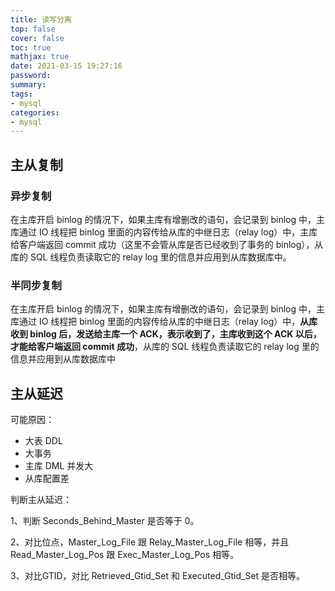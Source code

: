 ```yaml
---
title: 读写分离
top: false
cover: false
toc: true
mathjax: true
date: 2021-03-15 19:27:16
password:
summary:
tags:
- mysql
categories:
- mysql
---
```


## 主从复制

### 异步复制

在主库开启 binlog 的情况下，如果主库有增删改的语句，会记录到 binlog 中，主库通过 IO 线程把 binlog 里面的内容传给从库的中继日志（relay log）中，主库给客户端返回 commit 成功（这里不会管从库是否已经收到了事务的 binlog），从库的 SQL 线程负责读取它的 relay log 里的信息并应用到从库数据库中。

### 半同步复制

在主库开启 binlog 的情况下，如果主库有增删改的语句，会记录到 binlog 中，主库通过 IO 线程把 binlog 里面的内容传给从库的中继日志（relay log）中，**从库收到 binlog 后，发送给主库一个 ACK，表示收到了，主库收到这个 ACK 以后，才能给客户端返回 commit 成功**，从库的 SQL 线程负责读取它的 relay log 里的信息并应用到从库数据库中

## 主从延迟

可能原因：

- 大表 DDL
- 大事务
- 主库 DML 并发大
- 从库配置差

判断主从延迟：

1、判断 Seconds_Behind_Master 是否等于 0。

2、对比位点，Master_Log_File 跟 Relay_Master_Log_File 相等，并且 Read_Master_Log_Pos 跟 Exec_Master_Log_Pos 相等。

3、对比GTID，对比 Retrieved_Gtid_Set 和 Executed_Gtid_Set 是否相等。